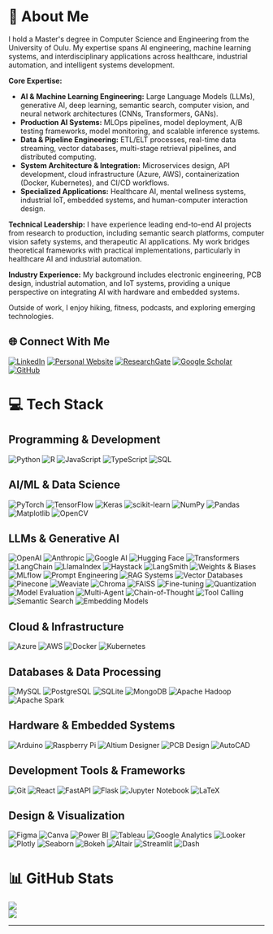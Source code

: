 # 💫 About Me

I hold a Master's degree in Computer Science and Engineering from the University of Oulu. My expertise spans AI engineering, machine learning systems, and interdisciplinary applications across healthcare, industrial automation, and intelligent systems development.

**Core Expertise:**
- **AI & Machine Learning Engineering:** Large Language Models (LLMs), generative AI, deep learning, semantic search, computer vision, and neural network architectures (CNNs, Transformers, GANs).
- **Production AI Systems:** MLOps pipelines, model deployment, A/B testing frameworks, model monitoring, and scalable inference systems.
- **Data & Pipeline Engineering:** ETL/ELT processes, real-time data streaming, vector databases, multi-stage retrieval pipelines, and distributed computing.
- **System Architecture & Integration:** Microservices design, API development, cloud infrastructure (Azure, AWS), containerization (Docker, Kubernetes), and CI/CD workflows.
- **Specialized Applications:** Healthcare AI, mental wellness systems, industrial IoT, embedded systems, and human-computer interaction design.

**Technical Leadership:**
I have experience leading end-to-end AI projects from research to production, including semantic search platforms, computer vision safety systems, and therapeutic AI applications. My work bridges theoretical frameworks with practical implementations, particularly in healthcare AI and industrial automation.

**Industry Experience:**
My background includes electronic engineering, PCB design, industrial automation, and IoT systems, providing a unique perspective on integrating AI with hardware and embedded systems.

Outside of work, I enjoy hiking, fitness, podcasts, and exploring emerging technologies.

## 🌐 Connect With Me
[![LinkedIn](https://img.shields.io/badge/LinkedIn-%230077B5.svg?style=for-the-badge&logo=linkedin&logoColor=white)](http://www.linkedin.com/in/aligoodarzi)
[![Personal Website](https://img.shields.io/badge/Website-%23000000.svg?style=for-the-badge&logo=About.me&logoColor=white)](https://aligoodarzi-ai.github.io)
[![ResearchGate](https://img.shields.io/badge/ResearchGate-00CCBB?style=for-the-badge&logo=ResearchGate&logoColor=white)](https://www.researchgate.net/profile/Ali-Goodarzi-7?ev=hdr_xprf)
[![Google Scholar](https://img.shields.io/badge/Google%20Scholar-4285F4?style=for-the-badge&logo=google-scholar&logoColor=white)](https://scholar.google.com/citations?user=G9GnajEAAAAJ&hl=en)
[![GitHub](https://img.shields.io/badge/GitHub-%23121011.svg?style=for-the-badge&logo=github&logoColor=white)](https://github.com/AliGoodarzi-Ai)

# 💻 Tech Stack
## Programming & Development
![Python](https://img.shields.io/badge/python-3670A0?style=for-the-badge&logo=python&logoColor=ffdd54) 
![R](https://img.shields.io/badge/r-%23276DC3.svg?style=for-the-badge&logo=r&logoColor=white) 
![JavaScript](https://img.shields.io/badge/javascript-%23323330.svg?style=for-the-badge&logo=javascript&logoColor=%23F7DF1E)
![TypeScript](https://img.shields.io/badge/typescript-%23007ACC.svg?style=for-the-badge&logo=typescript&logoColor=white)
![SQL](https://img.shields.io/badge/sql-%2300f.svg?style=for-the-badge&logo=postgresql&logoColor=white)
## AI/ML & Data Science
![PyTorch](https://img.shields.io/badge/PyTorch-%23EE4C2C.svg?style=for-the-badge&logo=PyTorch&logoColor=white) 
![TensorFlow](https://img.shields.io/badge/TensorFlow-%23FF6F00.svg?style=for-the-badge&logo=TensorFlow&logoColor=white) 
![Keras](https://img.shields.io/badge/Keras-%23D00000.svg?style=for-the-badge&logo=Keras&logoColor=white) 
![scikit-learn](https://img.shields.io/badge/scikit--learn-%23F7931E.svg?style=for-the-badge&logo=scikit-learn&logoColor=white) 
![NumPy](https://img.shields.io/badge/numpy-%23013243.svg?style=for-the-badge&logo=numpy&logoColor=white) 
![Pandas](https://img.shields.io/badge/pandas-%23150458.svg?style=for-the-badge&logo=pandas&logoColor=white) 
![Matplotlib](https://img.shields.io/badge/Matplotlib-%23ffffff.svg?style=for-the-badge&logo=Matplotlib&logoColor=black)
![OpenCV](https://img.shields.io/badge/opencv-%23white.svg?style=for-the-badge&logo=opencv&logoColor=white)
## LLMs & Generative AI
![OpenAI](https://img.shields.io/badge/OpenAI-412991.svg?style=for-the-badge&logo=openai&logoColor=white)
![Anthropic](https://img.shields.io/badge/Anthropic-191919.svg?style=for-the-badge&logoColor=white)
![Google AI](https://img.shields.io/badge/Google%20AI-4285F4.svg?style=for-the-badge&logo=google&logoColor=white)
![Hugging Face](https://img.shields.io/badge/🤗%20Hugging%20Face-FFD21E?style=for-the-badge&logoColor=black)
![Transformers](https://img.shields.io/badge/Transformers-FF6F00.svg?style=for-the-badge&logoColor=white)
![LangChain](https://img.shields.io/badge/LangChain-%2300B0FF.svg?style=for-the-badge&logoColor=white)
![LlamaIndex](https://img.shields.io/badge/LlamaIndex-6366F1.svg?style=for-the-badge&logoColor=white)
![Haystack](https://img.shields.io/badge/Haystack-1C7A7A.svg?style=for-the-badge&logoColor=white)
![LangSmith](https://img.shields.io/badge/LangSmith-339933.svg?style=for-the-badge&logoColor=white)
![Weights & Biases](https://img.shields.io/badge/Weights%20&%20Biases-FFBE00.svg?style=for-the-badge&logo=weightsandbiases&logoColor=black)
![MLflow](https://img.shields.io/badge/MLflow-0194E2.svg?style=for-the-badge&logo=mlflow&logoColor=white)
![Prompt Engineering](https://img.shields.io/badge/Prompt%20Engineering-%23007ACC.svg?style=for-the-badge&logoColor=white)
![RAG Systems](https://img.shields.io/badge/RAG%20Systems-%23FF6B6B.svg?style=for-the-badge&logoColor=white)
![Vector Databases](https://img.shields.io/badge/Vector%20DBs-4A90E2.svg?style=for-the-badge&logoColor=white)
![Pinecone](https://img.shields.io/badge/Pinecone-%2300BFAE.svg?style=for-the-badge&logoColor=white)
![Weaviate](https://img.shields.io/badge/Weaviate-FF6B35.svg?style=for-the-badge&logoColor=white)
![Chroma](https://img.shields.io/badge/Chroma-FF4785.svg?style=for-the-badge&logoColor=white)
![FAISS](https://img.shields.io/badge/FAISS-4267B2.svg?style=for-the-badge&logoColor=white)
![Fine-tuning](https://img.shields.io/badge/Fine--tuning-8A2BE2.svg?style=for-the-badge&logoColor=white)
![Quantization](https://img.shields.io/badge/Quantization-FF1493.svg?style=for-the-badge&logoColor=white)
![Model Evaluation](https://img.shields.io/badge/Model%20Evaluation-20B2AA.svg?style=for-the-badge&logoColor=white)
![Multi-Agent](https://img.shields.io/badge/Multi--Agent-9932CC.svg?style=for-the-badge&logoColor=white)
![Chain-of-Thought](https://img.shields.io/badge/Chain--of--Thought-DC143C.svg?style=for-the-badge&logoColor=white)
![Tool Calling](https://img.shields.io/badge/Tool%20Calling-2E8B57.svg?style=for-the-badge&logoColor=white)
![Semantic Search](https://img.shields.io/badge/Semantic%20Search-FF4500.svg?style=for-the-badge&logoColor=white)
![Embedding Models](https://img.shields.io/badge/Embedding%20Models-4169E1.svg?style=for-the-badge&logoColor=white)
## Cloud & Infrastructure
![Azure](https://img.shields.io/badge/azure-%230072C6.svg?style=for-the-badge&logo=microsoftazure&logoColor=white) 
![AWS](https://img.shields.io/badge/AWS-%23FF9900.svg?style=for-the-badge&logo=amazon-aws&logoColor=white)
![Docker](https://img.shields.io/badge/docker-%230db7ed.svg?style=for-the-badge&logo=docker&logoColor=white)
![Kubernetes](https://img.shields.io/badge/kubernetes-%23326ce5.svg?style=for-the-badge&logo=kubernetes&logoColor=white)
## Databases & Data Processing
![MySQL](https://img.shields.io/badge/mysql-4479A1.svg?style=for-the-badge&logo=mysql&logoColor=white) 
![PostgreSQL](https://img.shields.io/badge/postgresql-%23316192.svg?style=for-the-badge&logo=postgresql&logoColor=white)
![SQLite](https://img.shields.io/badge/sqlite-%2307405e.svg?style=for-the-badge&logo=sqlite&logoColor=white) 
![MongoDB](https://img.shields.io/badge/MongoDB-%234ea94b.svg?style=for-the-badge&logo=mongodb&logoColor=white)
![Apache Hadoop](https://img.shields.io/badge/Apache%20Hadoop-66CCFF?style=for-the-badge&logo=apachehadoop&logoColor=black) 
![Apache Spark](https://img.shields.io/badge/Apache%20Spark-FDEE21?style=for-the-badge&logo=apachespark&logoColor=black)
## Hardware & Embedded Systems
![Arduino](https://img.shields.io/badge/-Arduino-00979D?style=for-the-badge&logo=Arduino&logoColor=white)
![Raspberry Pi](https://img.shields.io/badge/-RaspberryPi-C51A4A?style=for-the-badge&logo=Raspberry-Pi)
![Altium Designer](https://img.shields.io/badge/Altium%20Designer-%23A5915F.svg?style=for-the-badge&logoColor=white) 
![PCB Design](https://img.shields.io/badge/PCB%20Design-%23379800.svg?style=for-the-badge&logoColor=white)
![AutoCAD](https://img.shields.io/badge/AutoCAD-%23FF0000.svg?style=for-the-badge&logo=autodesk&logoColor=white)
## Development Tools & Frameworks
![Git](https://img.shields.io/badge/git-%23F05033.svg?style=for-the-badge&logo=git&logoColor=white) 
![React](https://img.shields.io/badge/react-%2320232a.svg?style=for-the-badge&logo=react&logoColor=%2361DAFB) 
![FastAPI](https://img.shields.io/badge/FastAPI-005571?style=for-the-badge&logo=fastapi)
![Flask](https://img.shields.io/badge/flask-%23000.svg?style=for-the-badge&logo=flask&logoColor=white)
![Jupyter Notebook](https://img.shields.io/badge/jupyter-%23FA0F00.svg?style=for-the-badge&logo=jupyter&logoColor=white)
![LaTeX](https://img.shields.io/badge/latex-%23008080.svg?style=for-the-badge&logo=latex&logoColor=white) 
## Design & Visualization
![Figma](https://img.shields.io/badge/figma-%23F24E1E.svg?style=for-the-badge&logo=figma&logoColor=white) 
![Canva](https://img.shields.io/badge/Canva-%2300C4CC.svg?style=for-the-badge&logo=Canva&logoColor=white) 
![Power BI](https://img.shields.io/badge/power_bi-F2C811?style=for-the-badge&logo=powerbi&logoColor=black)
![Tableau](https://img.shields.io/badge/Tableau-E97627?style=for-the-badge&logo=Tableau&logoColor=white)
![Google Analytics](https://img.shields.io/badge/Google%20Analytics-E37400?style=for-the-badge&logo=google%20analytics&logoColor=white)
![Looker](https://img.shields.io/badge/Looker-4285F4?style=for-the-badge&logo=looker&logoColor=white)
![Plotly](https://img.shields.io/badge/Plotly-%233F4F75.svg?style=for-the-badge&logo=plotly&logoColor=white)
![Seaborn](https://img.shields.io/badge/Seaborn-%230C4B8E.svg?style=for-the-badge&logoColor=white)
![Bokeh](https://img.shields.io/badge/Bokeh-%23F5F5F5.svg?style=for-the-badge&logoColor=black)
![Altair](https://img.shields.io/badge/Altair-%23FF7F0E.svg?style=for-the-badge&logoColor=white)
![Streamlit](https://img.shields.io/badge/Streamlit-%23FE4B4B.svg?style=for-the-badge&logo=streamlit&logoColor=white)
![Dash](https://img.shields.io/badge/Dash-008DE4?style=for-the-badge&logo=dash&logoColor=white)

# 📊 GitHub Stats
![](https://github-readme-streak-stats.herokuapp.com/?user=aligoodarzi-ai&theme=dark&hide_border=false)<br/>
![](https://github-readme-stats.vercel.app/api/top-langs/?username=aligoodarzi-ai&theme=dark&hide_border=false&include_all_commits=false&count_private=false&layout=compact)

---
